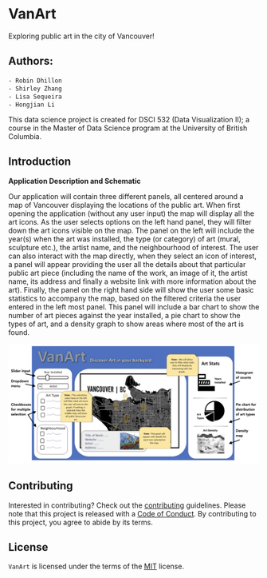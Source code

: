 # VanArt
Exploring public art in the city of Vancouver!

## Authors:
    - Robin Dhillon
    - Shirley Zhang
    - Lisa Sequeira 
    - Hongjian Li

This data science project is created for DSCI 532 (Data Visualization II); a course in the Master of Data Science program at the University of British Columbia.

## Introduction


**Application Description and Schematic**

Our application will contain three different panels, all centered around a map of Vancouver displaying the locations of the public art. When first opening the application (without any user input) the map will display all the art icons. As the user selects options on the left hand panel, they will filter down the art icons visible on the map. The panel on the left will include the year(s) when the art was installed, the type (or category) of art (mural, sculpture etc.), the artist name, and the neighbourhood of interest. The user can also interact with the map directly, when they select an icon of interest, a panel will appear providing the user all the details about that particular public art piece (including the name of the work, an image of it, the artist name, its address and finally a website link with more information about the art). Finally, the panel on the right hand side will show the user some basic statistics to accompany the map, based on the filtered criteria the user entered in the left most panel. This panel will include a bar chart to show the number of art pieces against the year installed, a pie chart to show the types of art, and a density graph to show areas where most of the art is found.

![](img/VanArt_mockup.jpg)

## Contributing

Interested in contributing? Check out the [contributing](CONTRIBUTING.md) guidelines. Please note that this project is released with a [Code of Conduct](CODE_OF_CONDUCT.md). By contributing to this project, you agree to abide by its terms.

## License

`VanArt` is licensed under the terms of the [MIT](LICENSE) license.
